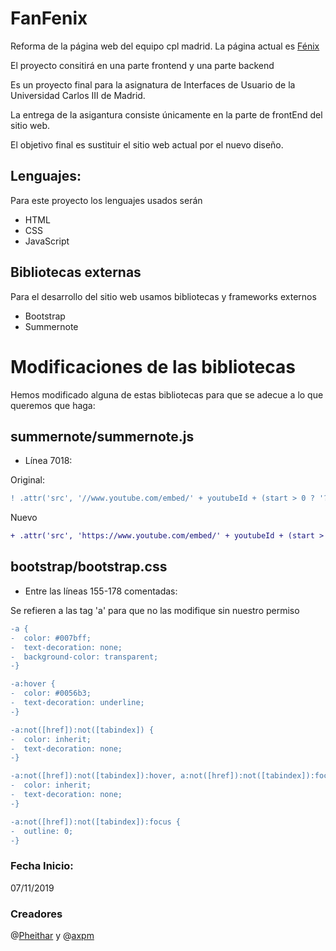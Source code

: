 # FanFenix
Reforma de la página web del equipo cpl madrid. La página actual es [Fénix](www.cplmadrid.com)

El proyecto consitirá en una parte frontend y una parte backend

Es un proyecto final para la asignatura de Interfaces de Usuario de la Universidad Carlos III de Madrid.

La entrega de la asigantura consiste únicamente en la parte de frontEnd del sitio web.

El objetivo final es sustituir el sitio web actual por el nuevo diseño.

## Lenguajes:

Para este proyecto los lenguajes usados serán

- HTML
- CSS
- JavaScript

## Bibliotecas externas

Para el desarrollo del sitio web usamos bibliotecas y frameworks externos

- Bootstrap
- Summernote

# Modificaciones de las bibliotecas

Hemos modificado alguna de estas bibliotecas para que se adecue a lo que queremos que haga:

## summernote/summernote.js
- Línea 7018:

Original:

```diff
! .attr('src', '//www.youtube.com/embed/' + youtubeId + (start > 0 ? '?start=' + start : ''))
```
Nuevo
``` diff
+ .attr('src', 'https://www.youtube.com/embed/' + youtubeId + (start > 0 ? '?start=' + start : ''))
```

## bootstrap/bootstrap.css
- Entre las líneas 155-178 comentadas:

Se refieren a las tag 'a' para que no las modifique sin nuestro permiso

```diff
-a {
-  color: #007bff;
-  text-decoration: none;
-  background-color: transparent;
-}

-a:hover {
-  color: #0056b3;
-  text-decoration: underline;
-}

-a:not([href]):not([tabindex]) {
-  color: inherit;
-  text-decoration: none;
-}

-a:not([href]):not([tabindex]):hover, a:not([href]):not([tabindex]):focus {
-  color: inherit;
-  text-decoration: none;
-}

-a:not([href]):not([tabindex]):focus {
-  outline: 0;
-}

```


### Fecha Inicio:

07/11/2019

### Creadores
@[Pheithar](https://github.com/pheithar) y @[axpm](https://github.com/axpm)
